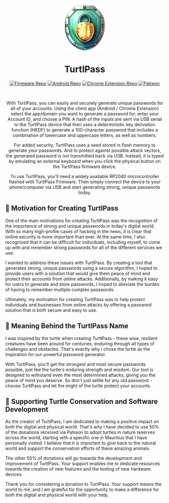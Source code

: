 <p align="center">
<img src="https://raw.githubusercontent.com/TurtlPass/turtlpass-firmware-arduino/main/assets/icon.png" alt="logo" width=128>
<h1 align="center">TurtlPass</h1>
<p align="center">
<a href="https://github.com/TurtlPass/turtlpass-firmware-arduino"><img src="https://img.shields.io/github/v/release/TurtlPass/turtlpass-firmware-arduino?color=blue&label=Arduino%20Firmware&logo=arduino" alt="Firmware Repo"/></a>
<a href="https://github.com/TurtlPass/turtlpass-android"><img src="https://img.shields.io/github/v/release/TurtlPass/turtlpass-android?color=blue&label=Android%20App&logo=android" alt="Android Repo"/></a>
<a href="https://github.com/TurtlPass/turtlpass-chrome-extension"><img src="https://img.shields.io/github/v/release/TurtlPass/turtlpass-chrome-extension?color=blue&label=Chrome%20Extension&logo=googlechrome" alt="Chrome Extension Repo"/></a>
<a href="https://www.patreon.com/turtlpass"><img src="https://img.shields.io/badge/Patreon-F96854?logo=patreon&logoColor=white" alt="Patreon"/></a>
</p>
<br/>
<p align="center">
With TurtlPass, you can easily and securely generate unique passwords for all of your accounts. Using the client app (Android / Chrome Extension) select the app/domain you want to generate a password for, enter your Account ID, and choose a PIN. A hash of the inputs are sent via USB serial to the TurtlPass device that then uses a deterministic key derivation function (HKDF) to generate a 100-character password that includes a combination of lowercase and uppercase letters, as well as numbers.</p>
<p align="center">
For added security, TurtlPass uses a seed stored in flash memory to generate your passwords. And to protect against possible attack vectors, the generated password is not transmitted back via USB. Instead, it is typed by emulating an external keyboard when you click the physical button on the TurtlPass firmware device.</p>
<p align="center">
To use TurtlPass, you'll need a widely available RP2040 microcontroller flashed with TurtlPass Firmware. Then simply connect the device to your phone/computer via USB and start generating strong, unique passwords today.</p>


## 💪 Motivation for Creating TurtlPass

One of the main motivations for creating TurtlPass was the recognition of the importance of strong and unique passwords in today's digital world. With so many high-profile cases of hacking in the news, it is clear that online security is more important than ever. At the same time, I also recognized that it can be difficult for individuals, including myself, to come up with and remember strong passwords for all of the different services we use.

I wanted to address these issues with TurtlPass. By creating a tool that generates strong, unique passwords using a secure algorithm, I hoped to provide users with a solution that would give them peace of mind and protect their accounts from online attacks. Additionally, by making it easy for users to generate and store passwords, I hoped to alleviate the burden of having to remember multiple complex passwords.

Ultimately, my motivation for creating TurtlPass was to help protect individuals and businesses from online attacks by offering a password solution that is both secure and easy to use.


## 🐢 Meaning Behind the TurtlPass Name

I was inspired by the turtle when creating TurtlPass - these wise, resilient creatures have been around for centuries, enduring through all types of challenges and obstacles. That's exactly why I chose the turtle as the inspiration for our powerful password generator.

With TurtlPass, you'll get the strongest and most secure passwords possible, just like the turtle's enduring strength and wisdom. Our tool is designed to withstand even the most determined attacks, giving you the peace of mind you deserve. So don't just settle for any old password - choose TurtlPass and let the might of the turtle protect your accounts.


## 💚 Supporting Turtle Conservation and Software Development

As the creator of TurtlPass, I am dedicated to making a positive impact on both the digital and physical world. That's why I have decided to use 50% of the donations received via Patreon to adopt turtles in nature reserves across the world, starting with a specific one in Mauritius that I have personally visited. I believe that it is important to give back to the natural world and support the conservation efforts of these amazing animals.

The other 50% of donations will go towards the development and improvement of TurtlPass. Your support enables me to dedicate resources towards the creation of new features and the testing of new hardware devices.

Thank you for considering a donation to TurtlPass. Your support means the world to me, and I am grateful for the opportunity to make a difference for both the digital and physical world with your help.